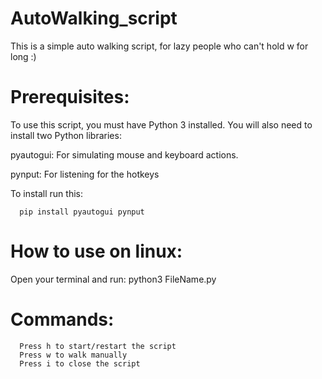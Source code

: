# AutoWalking_script
This is a simple auto walking script, for lazy people who can't hold w for long :)

# Prerequisites:

To use this script, you must have Python 3 installed. You will also need to install two Python libraries:

pyautogui: For simulating mouse and keyboard actions. 

pynput: For listening for the hotkeys

To install run this: 

      pip install pyautogui pynput
 
# How to use on linux:
 Open your terminal and run:
 python3 FileName.py

# Commands:
   
      Press h to start/restart the script
      Press w to walk manually
      Press i to close the script
